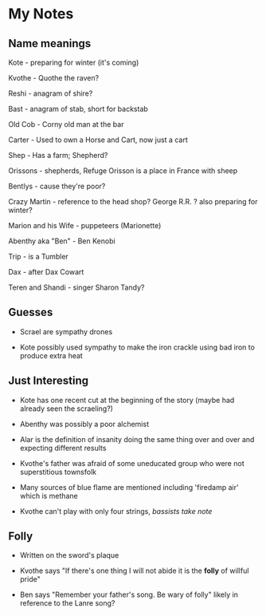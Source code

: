 # My Notes

## Name meanings

Kote - preparing for winter \(it's coming\)

Kvothe - Quothe the raven?

Reshi - anagram of shire?

Bast - anagram of stab, short for backstab

Old Cob - Corny old man at the bar

Carter - Used to own a Horse and Cart, now just a cart

Shep - Has a farm; Shepherd?

Orissons - shepherds, Refuge Orisson is a place in France with sheep

Bentlys - cause they're poor?

Crazy Martin - reference to the head shop? George R.R. ? also preparing for winter?

Marion and his Wife - puppeteers \(Marionette\)

Abenthy aka "Ben" - Ben Kenobi

Trip - is a Tumbler

Dax - after Dax Cowart

Teren and Shandi - singer Sharon Tandy?

## Guesses

* Scrael are sympathy drones

* Kote possibly used sympathy to make the iron crackle using bad iron to produce extra heat


## Just Interesting

* Kote has one recent cut at the beginning of the story \(maybe had already seen the scraeling?\)

* Abenthy was possibly a poor alchemist

* Alar is the definition of insanity doing the same thing over and over and expecting different results

* Kvothe's father was afraid of some uneducated group who were not superstitious townsfolk

* Many sources of blue flame are mentioned including 'firedamp air' which is methane

* Kvothe can't play with only four strings, _bassists take note_


## Folly

* Written on the sword's plaque

* Kvothe says "If there's one thing I will not abide it is the **folly** of willful pride"

* Ben says "Remember your father's song. Be wary of folly" likely in reference to the Lanre song?


